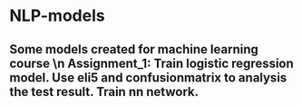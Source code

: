 # NLP-models
Some models created for machine  learning course  \n
Assignment_1:
Train logistic regression model.
Use eli5 and confusionmatrix to analysis the test result.
Train nn network.
---
